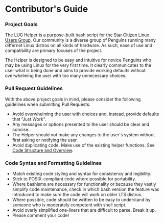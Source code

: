 # Contributor's Guide
### Project Goals
The LUG Helper is a purpose-built bash script for the [Star Citizen Linux Users Group](https://wiki.starcitizen-lug.org/). Our community is a diverse group of Penguins running many differnet Linux distros on all kinds of hardware. As such, ease of use and compatibility are primary focuses of the project.

The Helper is designed to be easy and intuitive for novice Penguins who may be using Linux for the very first time. It clearly communicates to the user what is being done and aims to provide working defaults without overwhelming the user with too many unnecessary choices.

### Pull Request Guidelines
With the above project goals in mind, please consider the following guidelines when submitting Pull Requests:
- Avoid overwhelming the user with choices and, instead, provide defaults that "Just Work".
- Any messages or options presented to the user should be clear and concise.
- The Helper should not make any changes to the user's system without first asking or notifying the user.
- Avoid duplicating code. Make use of the existing helper functions. See [Code Structure and Overview](https://github.com/starcitizen-lug/lug-helper/wiki/Code-Structure-and-Overview).

### Code Syntax and Formatting Guidelines
- Match existing code styling and syntax for consistency and legibility.
- Stick to POSIX-compliant code where possible for portability.
- Where bashisms are necessary for functionality or because they vastly simplify code maintenance, check in which bash version the feature was introduced to make sure the code will work on older LTS distros.
- Where possible, code should be written to be easy to understand by someone who is moderately competent with shell script.
- Avoid overly simplified one-liners that are difficult to parse. Break it up.
- Please comment your code!
